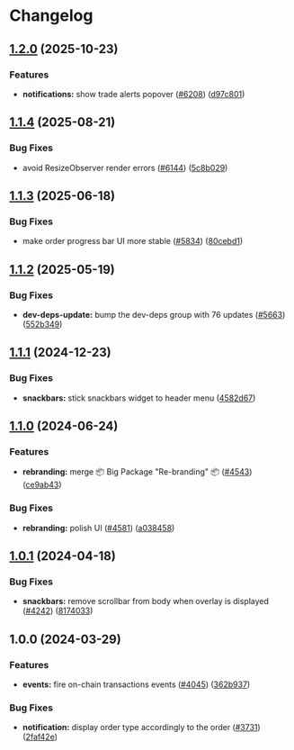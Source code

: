 # Changelog

## [1.2.0](https://github.com/cowprotocol/cowswap/compare/snackbars-v1.1.4...snackbars-v1.2.0) (2025-10-23)


### Features

* **notifications:** show trade alerts popover ([#6208](https://github.com/cowprotocol/cowswap/issues/6208)) ([d97c801](https://github.com/cowprotocol/cowswap/commit/d97c801ab43dd6ec208326ba80e145471a53a16d))

## [1.1.4](https://github.com/cowprotocol/cowswap/compare/snackbars-v1.1.3...snackbars-v1.1.4) (2025-08-21)


### Bug Fixes

* avoid ResizeObserver render errors ([#6144](https://github.com/cowprotocol/cowswap/issues/6144)) ([5c8b029](https://github.com/cowprotocol/cowswap/commit/5c8b02988da94540034bb6045618fd2084800bf3))

## [1.1.3](https://github.com/cowprotocol/cowswap/compare/snackbars-v1.1.2...snackbars-v1.1.3) (2025-06-18)


### Bug Fixes

* make order progress bar UI more stable ([#5834](https://github.com/cowprotocol/cowswap/issues/5834)) ([80cebd1](https://github.com/cowprotocol/cowswap/commit/80cebd1104a0a2e30e12ce8a4b3d62c212559cec))

## [1.1.2](https://github.com/cowprotocol/cowswap/compare/snackbars-v1.1.1...snackbars-v1.1.2) (2025-05-19)


### Bug Fixes

* **dev-deps-update:** bump the dev-deps group with 76 updates ([#5663](https://github.com/cowprotocol/cowswap/issues/5663)) ([552b349](https://github.com/cowprotocol/cowswap/commit/552b349f53762a01ccf008e9a2083248424cbafa))

## [1.1.1](https://github.com/cowprotocol/cowswap/compare/snackbars-v1.1.0...snackbars-v1.1.1) (2024-12-23)


### Bug Fixes

* **snackbars:** stick snackbars widget to header menu ([4582d67](https://github.com/cowprotocol/cowswap/commit/4582d67156364fe1866a40227f76c8101d11e1bd))

## [1.1.0](https://github.com/cowprotocol/cowswap/compare/snackbars-v1.0.1...snackbars-v1.1.0) (2024-06-24)


### Features

* **rebranding:** merge 📦 Big Package "Re-branding" 📦  ([#4543](https://github.com/cowprotocol/cowswap/issues/4543)) ([ce9ab43](https://github.com/cowprotocol/cowswap/commit/ce9ab4317f304c86e3e1ec37825379e427099518))


### Bug Fixes

* **rebranding:** polish UI ([#4581](https://github.com/cowprotocol/cowswap/issues/4581)) ([a038458](https://github.com/cowprotocol/cowswap/commit/a038458a23d91fb9b624679950ee6492a966ccba))

## [1.0.1](https://github.com/cowprotocol/cowswap/compare/snackbars-v1.0.0...snackbars-v1.0.1) (2024-04-18)


### Bug Fixes

* **snackbars:** remove scrollbar from body when overlay is displayed ([#4242](https://github.com/cowprotocol/cowswap/issues/4242)) ([8174033](https://github.com/cowprotocol/cowswap/commit/817403337635a26b9e311d333ce0eada25521b60))

## 1.0.0 (2024-03-29)


### Features

* **events:** fire on-chain transactions events ([#4045](https://github.com/cowprotocol/cowswap/issues/4045)) ([362b937](https://github.com/cowprotocol/cowswap/commit/362b9371e8d0ad09ea5501e5a58608c28eb5cf43))


### Bug Fixes

* **notification:** display order type accordingly to the order ([#3731](https://github.com/cowprotocol/cowswap/issues/3731)) ([2faf42e](https://github.com/cowprotocol/cowswap/commit/2faf42eff2d33a1c78a023a43afaf8bb4e70a3ea))
